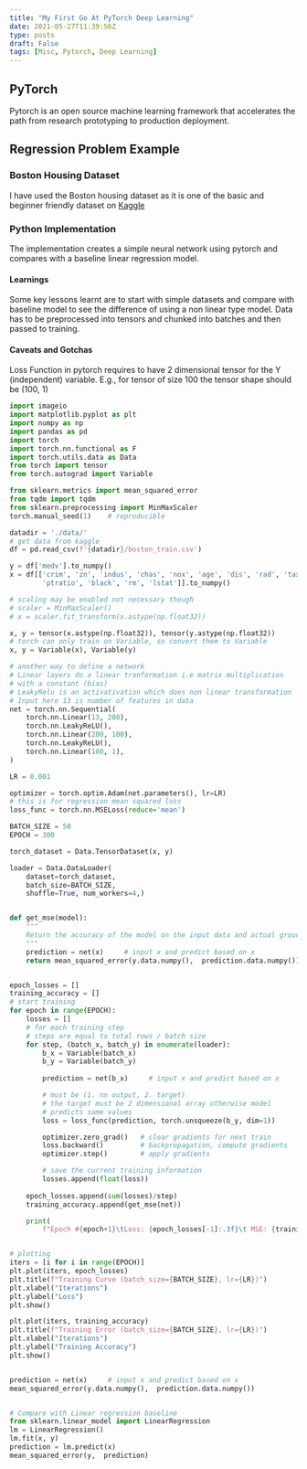 ```yaml
---
title: "My First Go At PyTorch Deep Learning"
date: 2021-05-27T11:39:56Z
type: posts
draft: False 
tags: [Misc, Pytorch, Deep Learning]
---
```

## PyTorch

Pytorch is an open source machine learning framework that accelerates the path from research prototyping to production deployment.

## Regression Problem Example

### Boston Housing Dataset

I have used the Boston housing dataset as it is one of the basic and beginner friendly dataset on [Kaggle](https://www.kaggle.com/c/house-prices-advanced-regression-techniques)

### Python Implementation 

The implementation creates a simple neural network using pytorch and compares with a baseline linear regression model.

#### Learnings
Some key lessons learnt are to start with simple datasets and compare with baseline model to see the difference of using a non linear type model.
Data has to be preprocessed into tensors and chunked into batches and then passed to training. 

#### Caveats and Gotchas
Loss Function in pytorch requires to have 2 dimensional tensor for the Y (independent) variable. E.g., for tensor of size 100 the tensor shape should be 
(100, 1)

```python
import imageio
import matplotlib.pyplot as plt
import numpy as np
import pandas as pd
import torch
import torch.nn.functional as F
import torch.utils.data as Data
from torch import tensor
from torch.autograd import Variable

from sklearn.metrics import mean_squared_error
from tqdm import tqdm
from sklearn.preprocessing import MinMaxScaler
torch.manual_seed(1)    # reproducible

datadir = './data/'
# get data from kaggle
df = pd.read_csv(f'{datadir}/boston_train.csv')

y = df['medv'].to_numpy()
x = df[['crim', 'zn', 'indus', 'chas', 'nox', 'age', 'dis', 'rad', 'tax',
        'ptratio', 'black', 'rm', 'lstat']].to_numpy()

# scaling may be enabled not necessary though
# scaler = MinMaxScaler()
# x = scaler.fit_transform(x.astype(np.float32))

x, y = tensor(x.astype(np.float32)), tensor(y.astype(np.float32))
# torch can only train on Variable, so convert them to Variable
x, y = Variable(x), Variable(y)

# another way to define a network
# Linear layers do a linear tranformation i.e matrix multiplication
# with a constant (bias)
# LeakyRelu is an activativation which does non linear transformation
# Input here 13 is number of features in data
net = torch.nn.Sequential(
    torch.nn.Linear(13, 200),
    torch.nn.LeakyReLU(),
    torch.nn.Linear(200, 100),
    torch.nn.LeakyReLU(),
    torch.nn.Linear(100, 1),
)

LR = 0.001

optimizer = torch.optim.Adam(net.parameters(), lr=LR)
# this is for regression mean squared loss
loss_func = torch.nn.MSELoss(reduce='mean')

BATCH_SIZE = 50
EPOCH = 300

torch_dataset = Data.TensorDataset(x, y)

loader = Data.DataLoader(
    dataset=torch_dataset, 
    batch_size=BATCH_SIZE, 
    shuffle=True, num_workers=4,)


def get_mse(model):
    """
    Return the accuracy of the model on the input data and actual ground truth.
    """
    prediction = net(x)     # input x and predict based on x
    return mean_squared_error(y.data.numpy(),  prediction.data.numpy())


epoch_losses = []
training_accuracy = []
# start training
for epoch in range(EPOCH):
    losses = []
    # for each training step
    # steps are equal to total rows / batch size
    for step, (batch_x, batch_y) in enumerate(loader): 
        b_x = Variable(batch_x)
        b_y = Variable(batch_y)
    
        prediction = net(b_x)     # input x and predict based on x

        # must be (1. nn output, 2. target)
        # the target must be 2 dimensional array otherwise model
        # predicts same values
        loss = loss_func(prediction, torch.unsqueeze(b_y, dim=1))

        optimizer.zero_grad()   # clear gradients for next train
        loss.backward()         # backpropagation, compute gradients
        optimizer.step()        # apply gradients

        # save the current training information
        losses.append(float(loss))
    
    epoch_losses.append(sum(losses)/step)
    training_accuracy.append(get_mse(net))

    print(
        f"Epoch #{epoch+1}\tLoss: {epoch_losses[-1]:.3f}\t MSE: {training_accuracy[-1]}")


# plotting
iters = [i for i in range(EPOCH)]
plt.plot(iters, epoch_losses)
plt.title(f"Training Curve (batch_size={BATCH_SIZE}, lr={LR})")
plt.xlabel("Iterations")
plt.ylabel("Loss")
plt.show()

plt.plot(iters, training_accuracy)
plt.title(f"Training Error (batch_size={BATCH_SIZE}, lr={LR})")
plt.xlabel("Iterations")
plt.ylabel("Training Accuracy")
plt.show()


prediction = net(x)     # input x and predict based on x
mean_squared_error(y.data.numpy(),  prediction.data.numpy())


# Compare with Linear regression baseline
from sklearn.linear_model import LinearRegression
lm = LinearRegression()
lm.fit(x, y)
prediction = lm.predict(x)
mean_squared_error(y,  prediction)

```

